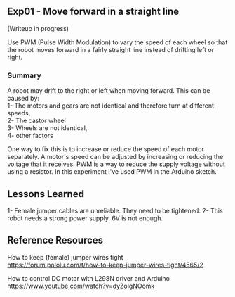 ## Exp01 - Move forward in a straight line

(Writeup in progress)

Use PWM (Pulse Width Modulation) to vary the speed of each wheel so that the robot moves forward in a fairly straight line instead of drifting left or right.



### Summary

A robot may drift to the right or left when moving forward. This can be caused by:<br>
1- The motors and gears are not identical and therefore turn at different speeds,<br>
2- The castor wheel<br>
3- Wheels are not identical,<br>
4- other factors

One way to fix this is to increase or reduce the speed of each motor separately. A motor's speed can be adjusted by increasing or reducing the voltage that it receives. PWM is a way to reduce the supply voltage without using a resistor. In this experiment I've used PWM in the Arduino sketch.

## Lessons Learned
1- Female jumper cables are unreliable. They need to be tightened.
2- This robot needs a strong power supply. 6V is not enough.

## Reference Resources

How to keep (female) jumper wires tight<br>
https://forum.pololu.com/t/how-to-keep-jumper-wires-tight/4565/2<br>

How to control DC motor with L298N driver and Arduino<br>
https://www.youtube.com/watch?v=dyZolgNOomk<br>



